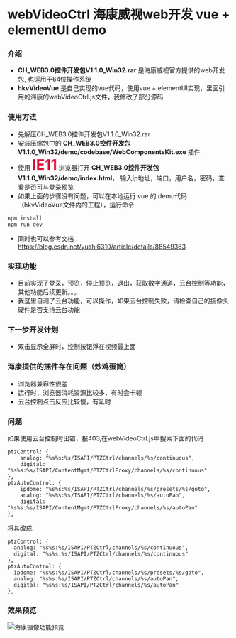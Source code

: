 # webVideoCtrl 海康威视web开发 vue + elementUI demo

### 介绍
-  **CH_WEB3.0控件开发包V1.1.0_Win32.rar**   是海康威视官方提供的web开发包, 也适用于64位操作系统
-  **hkvVideoVue** 是自己实现的vue代码，使用vue + elementUI实现，里面引用的海康的webVideoCtrl.js文件，我修改了部分源码


### 使用方法
- 先解压CH_WEB3.0控件开发包V1.1.0_Win32.rar
- 安装压缩包中的   **CH_WEB3.0控件开发包V1.1.0_Win32/demo/codebase/WebComponentsKit.exe**   插件
- 使用   **<font color=#DC143C size=6>IE11</font>**   浏览器打开   **CH_WEB3.0控件开发包V1.1.0_Win32/demo/index.html**，   输入ip地址，端口，用户名，密码，查看是否可与登录预览
- 如果上面的步骤没有问题，可以在本地运行 vue 的 demo代码（hkvVideoVue文件内的工程），运行命令
```
npm install
npm run dev
```
- 同时也可以参考文档：https://blog.csdn.net/yushi6310/article/details/88549363


### 实现功能
- 目前实现了登录，预览，停止预览，退出，获取数字通道，云台控制等功能，其他功能后续更新。。。
- 我这里自测了云台功能，可以操作，如果云台控制失败，请检查自己的摄像头硬件是否支持云台功能


### 下一步开发计划
- 双击显示全屏时，控制按钮浮在视频最上面

### 海康提供的插件存在问题（炒鸡蛋筒）
- 浏览器兼容性很差
- 运行时，浏览器消耗资源比较多，有时会卡顿
- 云台控制点击反应比较慢，有延时

### 问题
如果使用云台控制时出错，报403,在webVideoCtrl.js中搜索下面的代码
```
ptzControl: {
    analog: "%s%s:%s/ISAPI/PTZCtrl/channels/%s/continuous",
    digital: "%s%s:%s/ISAPI/ContentMgmt/PTZCtrlProxy/channels/%s/continuous"
},
ptzAutoControl: {
    ipdome: "%s%s:%s/ISAPI/PTZCtrl/channels/%s/presets/%s/goto",
    analog: "%s%s:%s/ISAPI/PTZCtrl/channels/%s/autoPan",
    digital: "%s%s:%s/ISAPI/ContentMgmt/PTZCtrlProxy/channels/%s/autoPan"
},
```
将其改成

```
ptzControl: {
  analog: "%s%s:%s/ISAPI/PTZCtrl/channels/%s/continuous",
  digital: "%s%s:%s/ISAPI/PTZCtrl/channels/%s/continuous"
},
ptzAutoControl: {
  ipdome: "%s%s:%s/ISAPI/PTZCtrl/channels/%s/presets/%s/goto",
  analog: "%s%s:%s/ISAPI/PTZCtrl/channels/%s/autoPan",
  digital: "%s%s:%s/ISAPI/PTZCtrl/channels/%s/autoPan"
},
```

### 效果预览
![海康摄像功能预览](https://images.gitee.com/uploads/images/2020/0512/095233_51fe623e_1537655.jpeg)



